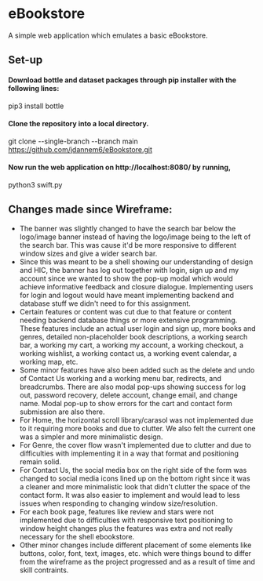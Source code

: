 # eBookstore
A simple web application which emulates a basic eBookstore.

## Set-up
#### Download bottle and dataset packages through pip installer with the following lines:
pip3 install bottle


#### Clone the repository into a local directory.
git clone --single-branch --branch main https://github.com/jdannem6/eBookstore.git

#### Now run the web application on http://localhost:8080/ by running, 
python3 swift.py

## Changes made since Wireframe:
- The banner was slightly changed to have the search bar below the logo/image banner instead of having the logo/image being to the left of the search bar. This was cause it'd be more responsive to different window sizes and give a wider search bar.
- Since this was meant to be a shell showing our understanding of design and HIC, the banner has log out together with login, sign up and my account since we wanted to show the pop-up modal which would achieve informative feedback and closure dialogue. Implementing users for login and logout would have meant implementing backend and database stuff we didn't need to for this assignment.
- Certain features or content was cut due to that feature or content needing backend database things or more extensive programming. These features include an actual user login and sign up, more books and genres, detailed non-placeholder book descriptions, a working search bar, a working my cart, a working my account, a working checkout, a working wishlist, a working contact us, a working event calendar, a working map, etc.
- Some minor features have also been added such as the delete and undo of Contact Us working and a working menu bar, redirects, and breadcrumbs. There are also modal pop-ups showing success for log out, password recovery, delete account, change email, and change name. Modal pop-up to show errors for the cart and contact form submission are also there.
- For Home, the horizontal scroll library/carasol was not implemented due to it requiring more books and due to clutter. We also felt the current one was a simpler and more minimalistic design.
- For Genre, the cover flow wasn't implemented due to clutter and due to difficulties with implementing it in a way that format and positioning remain solid.
- For Contact Us, the social media box on the right side of the form was changed to social media icons lined up on the bottom right since it was a cleaner and more minimalistic look that didn't clutter the space of the contact form. It was also easier to implement and would lead to less issues when responding to changing window size/resolution.
- For each book page, features like review and stars were not implemented due to difficulties with responsive text positioning to window height changes plus the features was extra and not really necessary for the shell ebookstore.
- Other minor changes include different placement of some elements like buttons, color, font, text, images, etc. which were things bound to differ from the wireframe as the project progressed and as a result of time and skill contraints.
